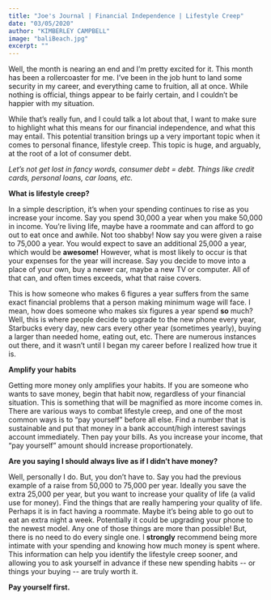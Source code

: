```yaml
---
title: "Joe's Journal | Financial Independence | Lifestyle Creep"
date: "03/05/2020"
author: "KIMBERLEY CAMPBELL"
image: "baliBeach.jpg"
excerpt: ""
---
```


Well, the month is nearing an end and I’m pretty excited for it. This month has been a rollercoaster for me. I’ve been in the job hunt to land some security in my career, and everything came to fruition, all at once. While nothing is official, things appear to be fairly certain, and I couldn’t be happier with my situation.

While that’s really fun, and I could talk a lot about that, I want to make sure to highlight what this means for our financial independence, and what this may entail. This potential transition brings up a very important topic when it comes to personal finance, lifestyle creep. This topic is huge, and arguably, at the root of a lot of consumer debt.
&nbsp;

_Let’s not get lost in fancy words, consumer debt = debt. Things like credit cards, personal loans, car loans, etc._

**What is lifestyle creep?**

In a simple description, it’s when your spending continues to rise as you increase your income. Say you spend 30,000 a year when you make 50,000 in income. You’re living life, maybe have a roommate and can afford to go out to eat once and awhile. Not too shabby! Now say you were given a raise to 75,000 a year. You would expect to save an additional 25,000 a year, which would be **awesome!** However, what is most likely to occur is that your expenses for the year will increase. Say you decide to move into a place of your own, buy a newer car, maybe a new TV or computer. All of that can, and often times exceeds, what that raise covers.

This is how someone who makes 6 figures a year suffers from the same exact financial problems that a person making minimum wage will face. I mean, how does someone who makes six figures a year spend **so** much? Well, this is where people decide to upgrade to the new phone every year, Starbucks every day, new cars every other year (sometimes yearly), buying a larger than needed home, eating out, etc. There are numerous instances out there, and it wasn’t until I began my career before I realized how true it is.

**Amplify your habits**

Getting more money only amplifies your habits. If you are someone who wants to save money, begin that habit now, regardless of your financial situation. This is something that will be magnified as more income comes in. There are various ways to combat lifestyle creep, and one of the most common ways is to “pay yourself” before all else. Find a number that is sustainable and put that money in a bank account/high interest savings account immediately. Then pay your bills. As you increase your income, that “pay yourself” amount should increase proportionately.

**Are you saying I should always live as if I didn’t have money?**

Well, personally I do. But, you don’t have to. Say you had the previous example of a raise from 50,000 to 75,000 per year. Ideally you save the extra 25,000 per year, but you want to increase your quality of life (a valid use for money). Find the things that are really hampering your quality of life. Perhaps it is in fact having a roommate. Maybe it’s being able to go out to eat an extra night a week. Potentially it could be upgrading your phone to the newest model. Any one of those things are more than possible! But, there is no need to do every single one. I **strongly** recommend being more intimate with your spending and knowing how much money is spent where. This information can help you identify the lifestyle creep sooner, and allowing you to ask yourself in advance if these new spending habits -- or things your buying -- are truly worth it.

**Pay yourself first.**
